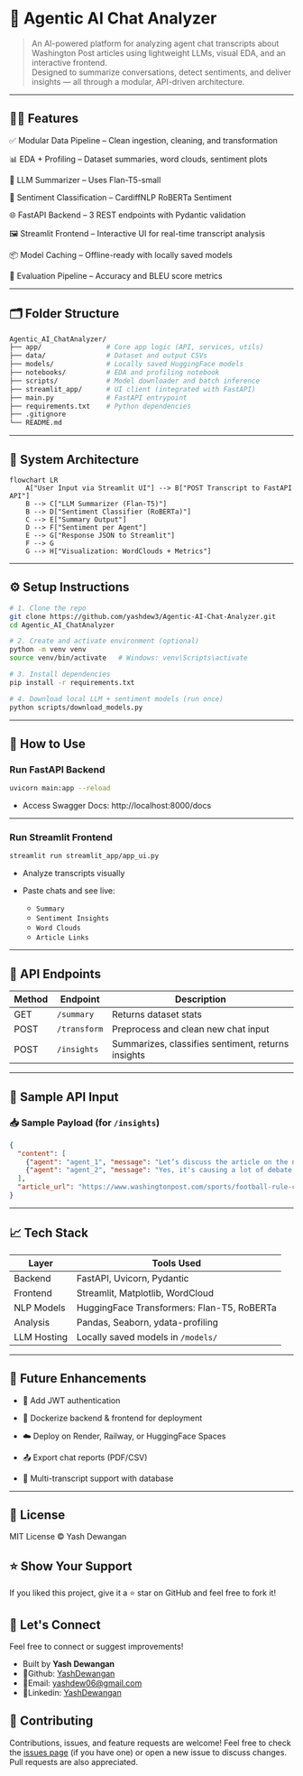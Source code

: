 # 🧠 Agentic AI Chat Analyzer

> An AI-powered platform for analyzing agent chat transcripts about Washington Post articles using lightweight LLMs, visual EDA, and an interactive frontend.  
> Designed to summarize conversations, detect sentiments, and deliver insights — all through a modular, API-driven architecture.

---

## 🚀✨ Features
✅ Modular Data Pipeline – Clean ingestion, cleaning, and transformation

📊 EDA + Profiling – Dataset summaries, word clouds, sentiment plots

🧠 LLM Summarizer – Uses Flan-T5-small

💬 Sentiment Classification – CardiffNLP RoBERTa Sentiment

🌐 FastAPI Backend – 3 REST endpoints with Pydantic validation

🖼️ Streamlit Frontend – Interactive UI for real-time transcript analysis

📦 Model Caching – Offline-ready with locally saved models

🧪 Evaluation Pipeline – Accuracy and BLEU score metrics

---

## 🗂️ Folder Structure
```bash
Agentic_AI_ChatAnalyzer/
├── app/                # Core app logic (API, services, utils)
├── data/               # Dataset and output CSVs
├── models/             # Locally saved HuggingFace models
├── notebooks/          # EDA and profiling notebook
├── scripts/            # Model downloader and batch inference
├── streamlit_app/      # UI client (integrated with FastAPI)
├── main.py             # FastAPI entrypoint
├── requirements.txt    # Python dependencies
├── .gitignore
└── README.md
```

---

## 📐 System Architecture

```mermaid
flowchart LR
    A["User Input via Streamlit UI"] --> B["POST Transcript to FastAPI API"]
    B --> C["LLM Summarizer (Flan-T5)"]
    B --> D["Sentiment Classifier (RoBERTa)"]
    C --> E["Summary Output"]
    D --> F["Sentiment per Agent"]
    E --> G["Response JSON to Streamlit"]
    F --> G
    G --> H["Visualization: WordClouds + Metrics"]
```


---

## ⚙️ Setup Instructions

```bash
# 1. Clone the repo
git clone https://github.com/yashdew3/Agentic-AI-Chat-Analyzer.git
cd Agentic_AI_ChatAnalyzer

# 2. Create and activate environment (optional)
python -m venv venv
source venv/bin/activate   # Windows: venv\Scripts\activate

# 3. Install dependencies
pip install -r requirements.txt

# 4. Download local LLM + sentiment models (run once)
python scripts/download_models.py
```
---

## 🚀 How to Use
### Run FastAPI Backend
```bash
uvicorn main:app --reload
```
- Access Swagger Docs: http://localhost:8000/docs

---
### Run Streamlit Frontend
```bash
streamlit run streamlit_app/app_ui.py
```
- Analyze transcripts visually

- Paste chats and see live: 
    - `Summary`
    - `Sentiment Insights`
    - `Word Clouds`
    - `Article Links`
---

## 📡 API Endpoints

| Method | Endpoint     | Description                                        |
| ------ | ------------ | -------------------------------------------------- |
| GET    | `/summary`   | Returns dataset stats                              |
| POST   | `/transform` | Preprocess and clean new chat input                |
| POST   | `/insights`  | Summarizes, classifies sentiment, returns insights |

---

## 🧪 Sample API Input

### 📥 Sample Payload (for `/insights`)
```json
{
  "content": [
    {"agent": "agent_1", "message": "Let’s discuss the article on the new football rule change."},
    {"agent": "agent_2", "message": "Yes, it's causing a lot of debate on ESPN."}
  ],
  "article_url": "https://www.washingtonpost.com/sports/football-rule-change"
}

```
---

## 📈 Tech Stack

| Layer       | Tools Used                                 |
| ----------- | ------------------------------------------ |
| Backend     | FastAPI, Uvicorn, Pydantic                 |
| Frontend    | Streamlit, Matplotlib, WordCloud           |
| NLP Models  | HuggingFace Transformers: Flan-T5, RoBERTa |
| Analysis    | Pandas, Seaborn, ydata-profiling           |
| LLM Hosting | Locally saved models in `/models/`         |
---

## 🔮 Future Enhancements
- 🔐 Add JWT authentication

- 🐳 Dockerize backend & frontend for deployment

- ☁️ Deploy on Render, Railway, or HuggingFace Spaces

- 📤 Export chat reports (PDF/CSV)

- 💬 Multi-transcript support with database

---

## 📄 License
MIT License © Yash Dewangan

## ⭐ Show Your Support
If you liked this project, give it a ⭐ star on GitHub and feel free to fork it!

## 💬 Let's Connect
Feel free to connect or suggest improvements!
- Built by **Yash Dewangan**
- 🐙Github: [YashDewangan](https://github.com/yashdew3)
- 📧Email: [yashdew06@gmail.com](mailto:yashdew06@gmail.com)
- 🔗Linkedin: [YashDewangan](https://www.linkedin.com/in/yash-dewangan/)

## 🤝 Contributing
Contributions, issues, and feature requests are welcome! Feel free to check the [issues page](https://github.com/yashdew3/Agentic-AI-Chat-Analyzer/issues) (if you have one) or open a new issue to discuss changes. Pull requests are also appreciated.